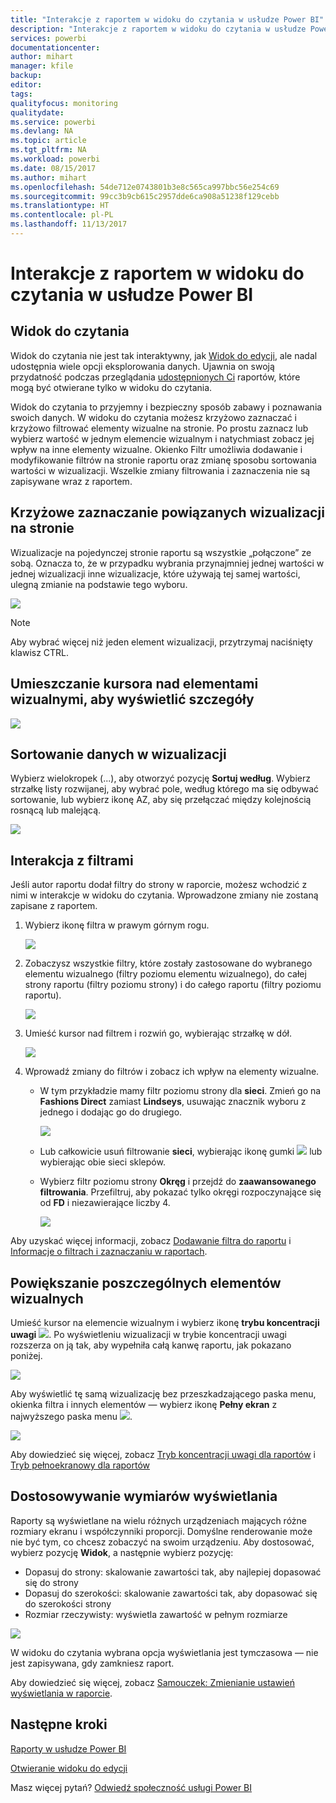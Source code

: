 ```yaml
---
title: "Interakcje z raportem w widoku do czytania w usłudze Power BI"
description: "Interakcje z raportem w widoku do czytania w usłudze Power BI"
services: powerbi
documentationcenter: 
author: mihart
manager: kfile
backup: 
editor: 
tags: 
qualityfocus: monitoring
qualitydate: 
ms.service: powerbi
ms.devlang: NA
ms.topic: article
ms.tgt_pltfrm: NA
ms.workload: powerbi
ms.date: 08/15/2017
ms.author: mihart
ms.openlocfilehash: 54de712e0743801b3e8c565ca997bbc56e254c69
ms.sourcegitcommit: 99cc3b9cb615c2957dde6ca908a51238f129cebb
ms.translationtype: HT
ms.contentlocale: pl-PL
ms.lasthandoff: 11/13/2017
---
```

# <a name="interact-with-a-report-in-reading-view-in-power-bi"></a>Interakcje z raportem w widoku do czytania w usłudze Power BI
## <a name="reading-view"></a>Widok do czytania
Widok do czytania nie jest tak interaktywny, jak [Widok do edycji](service-interact-with-a-report-in-editing-view.md), ale nadal udostępnia wiele opcji eksplorowania danych. Ujawnia on swoją przydatność podczas przeglądania [udostępnionych Ci](service-share-dashboards.md) raportów, które mogą być otwierane tylko w widoku do czytania.

Widok do czytania to przyjemny i bezpieczny sposób zabawy i poznawania swoich danych. W widoku do czytania możesz krzyżowo zaznaczać i krzyżowo filtrować elementy wizualne na stronie.  Po prostu zaznacz lub wybierz wartość w jednym elemencie wizualnym i natychmiast zobacz jej wpływ na inne elementy wizualne. Okienko Filtr umożliwia dodawanie i modyfikowanie filtrów na stronie raportu oraz zmianę sposobu sortowania wartości w wizualizacji. Wszelkie zmiany filtrowania i zaznaczenia nie są zapisywane wraz z raportem.

## <a name="cross-highlight-the-related-visualizations-on-a-page"></a>Krzyżowe zaznaczanie powiązanych wizualizacji na stronie
Wizualizacje na pojedynczej stronie raportu są wszystkie „połączone” ze sobą.  Oznacza to, że w przypadku wybrania przynajmniej jednej wartości w jednej wizualizacji inne wizualizacje, które używają tej samej wartości, ulegną zmianie na podstawie tego wyboru.

![](media/service-interact-with-a-report-in-reading-view/pagefilter3b.gif)

> [!NOTE]
> Aby wybrać więcej niż jeden element wizualizacji, przytrzymaj naciśnięty klawisz CTRL.
> 
> 

## <a name="hover-over-visual-elements-to-see-the-details"></a>Umieszczanie kursora nad elementami wizualnymi, aby wyświetlić szczegóły
![](media/service-interact-with-a-report-in-reading-view/amarillachart.png)

## <a name="sort-the-data-in-a-visualization"></a>Sortowanie danych w wizualizacji
Wybierz wielokropek (...), aby otworzyć pozycję **Sortuj według**. Wybierz strzałkę listy rozwijanej, aby wybrać pole, według którego ma się odbywać sortowanie, lub wybierz ikonę AZ, aby się przełączać między kolejnością rosnącą lub malejącą. 

![](media/service-interact-with-a-report-in-reading-view/pbi_changechartsort.gif) 

## <a name="interact-with-filters"></a>Interakcja z filtrami
Jeśli autor raportu dodał filtry do strony w raporcie, możesz wchodzić z nimi w interakcje w widoku do czytania. Wprowadzone zmiany nie zostaną zapisane z raportem.

1. Wybierz ikonę filtra w prawym górnym rogu.
   
   ![](media/service-interact-with-a-report-in-reading-view/filters.png)  
2. Zobaczysz wszystkie filtry, które zostały zastosowane do wybranego elementu wizualnego (filtry poziomu elementu wizualnego), do całej strony raportu (filtry poziomu strony) i do całego raportu (filtry poziomu raportu).
   
   ![](media/service-interact-with-a-report-in-reading-view/power-bi-reading-filters.png)
3. Umieść kursor nad filtrem i rozwiń go, wybierając strzałkę w dół.
   
   ![](media/service-interact-with-a-report-in-reading-view/power-bi-expan-filter.png)
4. Wprowadź zmiany do filtrów i zobacz ich wpływ na elementy wizualne.  
   
   * W tym przykładzie mamy filtr poziomu strony dla **sieci**. Zmień go na **Fashions Direct** zamiast **Lindseys**, usuwając znacznik wyboru z jednego i dodając go do drugiego.
     
     ![](media/service-interact-with-a-report-in-reading-view/power-bi-filter-chain.png)
   * Lub całkowicie usuń filtrowanie **sieci**, wybierając ikonę gumki ![](media/service-interact-with-a-report-in-reading-view/power-bi-eraser-icon.png) lub wybierając obie sieci sklepów.
   * Wybierz filtr poziomu strony **Okręg** i przejdź do **zaawansowanego filtrowania**. Przefiltruj, aby pokazać tylko okręgi rozpoczynające się od **FD** i niezawierające liczby 4.
     
     ![](media/service-interact-with-a-report-in-reading-view/power-bi-advanced-filter.png)

Aby uzyskać więcej informacji, zobacz [Dodawanie filtra do raportu](power-bi-report-add-filter.md) i [Informacje o filtrach i zaznaczaniu w raportach](power-bi-reports-filters-and-highlighting.md).

## <a name="zoom-in-on-individual-visuals"></a>Powiększanie poszczególnych elementów wizualnych
Umieść kursor na elemencie wizualnym i wybierz ikonę **trybu koncentracji uwagi** ![](media/service-interact-with-a-report-in-reading-view/pbi_popouticon.jpg). Po wyświetleniu wizualizacji w trybie koncentracji uwagi rozszerza on ją tak, aby wypełniła całą kanwę raportu, jak pokazano poniżej.

![](media/service-interact-with-a-report-in-reading-view/powerbi-focus-mode.png)

Aby wyświetlić tę samą wizualizację bez przeszkadzającego paska menu, okienka filtra i innych elementów — wybierz ikonę **Pełny ekran** z najwyższego paska menu ![](media/service-interact-with-a-report-in-reading-view/power-bi-focus-icon.png).

![](media/service-interact-with-a-report-in-reading-view/power-bi-full-screen.png)

Aby dowiedzieć się więcej, zobacz [Tryb koncentracji uwagi dla raportów](service-focus-mode.md) i [Tryb pełnoekranowy dla raportów](service-fullscreen-mode.md)

## <a name="adjust-the-display-dimensions"></a>Dostosowywanie wymiarów wyświetlania
Raporty są wyświetlane na wielu różnych urządzeniach mających różne rozmiary ekranu i współczynniki proporcji.  Domyślne renderowanie może nie być tym, co chcesz zobaczyć na swoim urządzeniu.  Aby dostosować, wybierz pozycję **Widok**, a następnie wybierz pozycję:

* Dopasuj do strony: skalowanie zawartości tak, aby najlepiej dopasować się do strony
* Dopasuj do szerokości: skalowanie zawartości tak, aby dopasować się do szerokości strony
* Rozmiar rzeczywisty: wyświetla zawartość w pełnym rozmiarze  

![](media/service-interact-with-a-report-in-reading-view/power-bi-view.png)

  W widoku do czytania wybrana opcja wyświetlania jest tymczasowa — nie jest zapisywana, gdy zamkniesz raport.

  Aby dowiedzieć się więcej, zobacz [Samouczek: Zmienianie ustawień wyświetlania w raporcie](power-bi-change-report-display-settings.md).

## <a name="next-steps"></a>Następne kroki
[Raporty w usłudze Power BI](service-reports.md)

[Otwieranie widoku do edycji](service-reading-view-and-editing-view.md)

Masz więcej pytań? [Odwiedź społeczność usługi Power BI](http://community.powerbi.com/)

